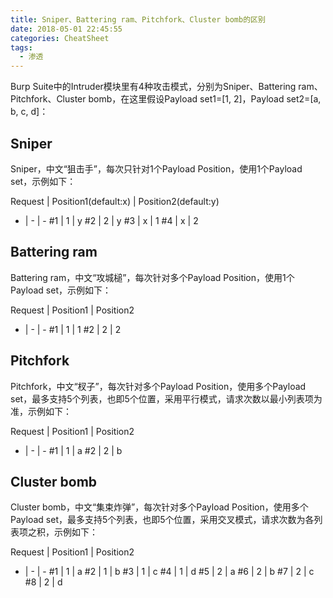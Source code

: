 ```yaml
---
title: Sniper、Battering ram、Pitchfork、Cluster bomb的区别
date: 2018-05-01 22:45:55
categories: CheatSheet
tags:
  - 渗透
---
```


Burp Suite中的Intruder模块里有4种攻击模式，分别为Sniper、Battering ram、Pitchfork、Cluster bomb，在这里假设Payload set1=[1, 2]，Payload set2=[a, b, c, d]：
## Sniper
Sniper，中文“狙击手”，每次只针对1个Payload Position，使用1个Payload set，示例如下：

Request | Position1(default:x) | Position2(default:y)
- | - | -
\#1 | 1 | y
\#2 | 2 | y
\#3 | x | 1
\#4 | x | 2

## Battering ram
Battering ram，中文“攻城槌”，每次针对多个Payload Position，使用1个Payload set，示例如下：

Request | Position1 | Position2
- | - | -
\#1 | 1 | 1
\#2 | 2 | 2

## Pitchfork
Pitchfork，中文“杈子”，每次针对多个Payload Position，使用多个Payload set，最多支持5个列表，也即5个位置，采用平行模式，请求次数以最小列表项为准，示例如下：

Request | Position1 | Position2
- | - | -
\#1 | 1 | a
\#2 | 2 | b

## Cluster bomb
Cluster bomb，中文“集束炸弹”，每次针对多个Payload Position，使用多个Payload set，最多支持5个列表，也即5个位置，采用交叉模式，请求次数为各列表项之积，示例如下：

Request | Position1 | Position2
- | - | -
\#1 | 1 | a
\#2 | 1 | b
\#3 | 1 | c
\#4 | 1 | d
\#5 | 2 | a
\#6 | 2 | b
\#7 | 2 | c
\#8 | 2 | d